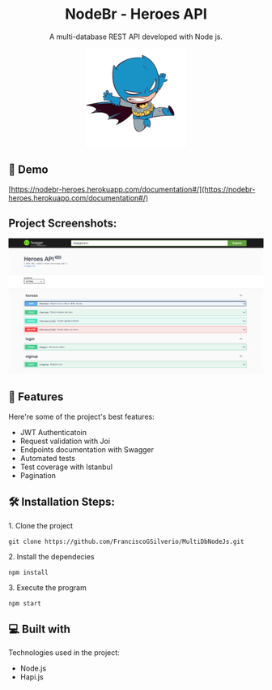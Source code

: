 <h1 align="center" id="title">NodeBr - Heroes API</h1>

<div align="center" >
  <p  id="description">A multi-database REST API developed with Node js.</p>
  <img src="./Assets/heroImg.png" alt="project-screenshot" width="200" hieght="200">
</div>


<h2>🚀 Demo</h2>

[https://nodebr-heroes.herokuapp.com/documentation#/](https://nodebr-heroes.herokuapp.com/documentation#/)

<h2>Project Screenshots:</h2>

<img src="./Assets/apiDocumentation.png" alt="project-screenshot">

<h2>🧐 Features</h2>

Here're some of the project's best features:

- JWT Authenticatoin
- Request validation with Joi
- Endpoints documentation with Swagger
- Automated tests
- Test coverage with Istanbul
- Pagination

<h2>🛠️ Installation Steps:</h2>

<p>1. Clone the project</p>

```
git clone https://github.com/FranciscoGSilverio/MultiDbNodeJs.git
```

<p>2. Install the dependecies</p>

```
npm install
```

<p>3. Execute the program</p>

```
npm start
```

<h2>💻 Built with</h2>

Technologies used in the project:

- Node.js
- Hapi.js
